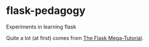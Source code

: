 # flask-pedagogy
Experiments in learning flask

Quite a lot (at first) comes from [The Flask
Mega-Tutorial](https://blog.miguelgrinberg.com/post/the-flask-mega-tutorial-part-i-hello-world).
